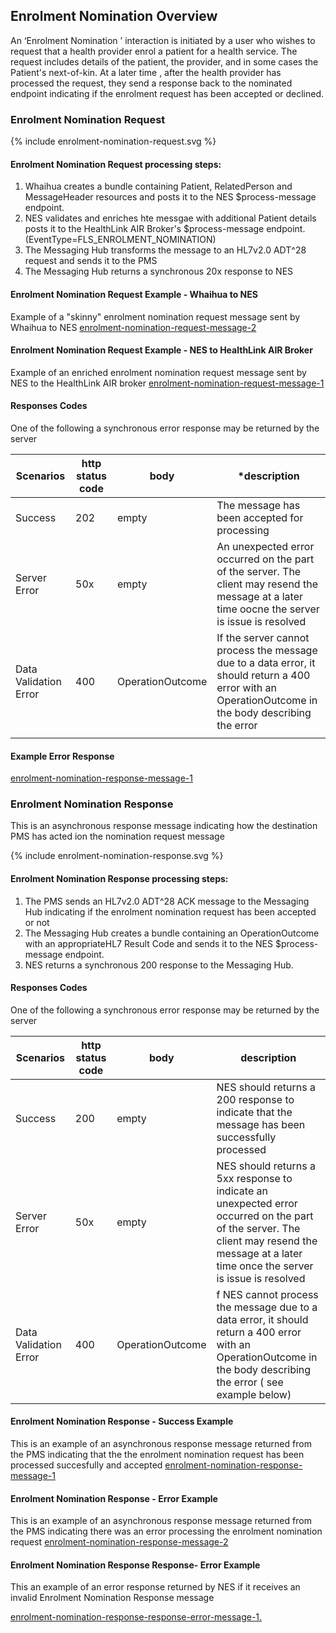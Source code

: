 ## Enrolment Nomination  Overview

An ‘Enrolment Nomination ’ interaction is initiated by a user who wishes to request that a health provider enrol a patient for a health service.
The request includes details of the patient, the provider,  and in some cases the Patient's next-of-kin.
At a later time , after the health provider has processed the request, they send a response back to the nominated endpoint indicating if the enrolment request has been accepted or declined.

### Enrolment Nomination Request


<div>
{% include enrolment-nomination-request.svg %}
</div>



####  Enrolment Nomination Request processing steps:

1. Whaihua creates a bundle containing Patient, RelatedPerson and MessageHeader resources and posts it to the NES  $process-message endpoint. 
2. NES validates and enriches hte messgae with additional Patient details posts it to the  HealthLink AIR Broker's $process-message endpoint. (EventType=FLS_ENROLMENT_NOMINATION)
3. The Messaging Hub transforms the message to an HL7v2.0  ADT^28 request and sends it to the PMS
4. The Messaging Hub returns a synchronous 20x response to NES



####  Enrolment Nomination Request Example - Whaihua to NES
Example of a "skinny" enrolment nomination request message sent by Whaihua to NES 
[enrolment-nomination-request-message-2](Bundle-54321.html)

####  Enrolment Nomination Request Example - NES to HealthLink AIR Broker
Example of an enriched enrolment nomination request message sent by  NES to the  HealthLink AIR broker
[enrolment-nomination-request-message-1](Bundle-11223344.html)

#### Responses Codes

One of the following a synchronous error response may be returned by the server 



| **Scenarios**         | **http status code** | **body**         | ***description**                          |
| --------------------- | -------------------- | ---------------- | ---------------------------------------- |
| Success               | 202                  | empty            | The message has been accepted for  processing |
| Server Error          | 50x                  | empty            | An unexpected error occurred on the part of the server. The client may resend the message at a later time oocne the server is issue is resolved |
| Data Validation Error | 400                  | OperationOutcome | If the server cannot process the message due to a data error, it should return a 400 error with an OperationOutcome in the body describing the error |
|                       |                      |                  |                                          |

#### Example Error Response

[enrolment-nomination-response-message-1](OperationOutcome-enrolment-nomination-request-error-response-1.json.html)

### Enrolment Nomination Response
This is an asynchronous response message indicating  how  the destination PMS has acted ion the nomination request message

<div>
{% include enrolment-nomination-response.svg %}
</div>


####  Enrolment Nomination Response processing steps:
1. The PMS sends an HL7v2.0  ADT^28 ACK message to the Messaging Hub indicating if the enrolment nomination request has been accepted or not
2. The Messaging Hub creates a bundle containing an OperationOutcome with an appropriateHL7  Result Code and sends it to the NES $process-message endpoint.
3. NES returns a synchronous 200 response to the Messaging Hub.

#### Responses Codes

One of the following a synchronous error response may be returned by the server 


| **Scenarios**         | **http status code** | **body**     | **description**                      |
| --------------------- | ---------------- | ---------------- | ---------------------------------------- |
| Success               | 200              | empty            | NES should returns a 200 response to indicate that the message has been successfully processed |
| Server Error          | 50x              | empty            | NES  should returns a 5xx response to indicate an unexpected error occurred on the part of the server. The client may resend the message at a later time once the server is issue is resolved |
| Data Validation Error | 400              | OperationOutcome | f NES cannot process the message due to a data error, it should return a 400 error with an OperationOutcome in the body describing the error ( see example below) |



####  Enrolment Nomination Response -  Success Example
This is an example of an asynchronous response message returned from the PMS indicating that the the enrolment nomination request has been processed succesfully and accepted
[enrolment-nomination-response-message-1](Bundle-34567.json.html)


####  Enrolment Nomination Response -  Error Example
This is an example of an asynchronous response message returned from the PMS indicating there was an error processing the enrolment nomination request
[enrolment-nomination-response-message-2](Bundle-6789.json.html)



#### Enrolment Nomination Response Response- Error Example

This an example of an error response returned by NES if it  receives an invalid Enrolment Nomination Response message

[enrolment-nomination-response-response-error-message-1.](OperationOutcome-enrolment-nomination-response-error-response-1.json.html)




